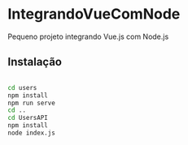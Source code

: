 # IntegrandoVueComNode

Pequeno projeto integrando Vue.js com Node.js

## Instalação

```bash

cd users
npm install
npm run serve
cd ..
cd UsersAPI
npm install 
node index.js
